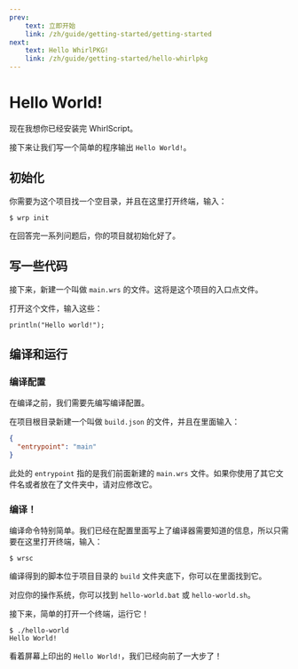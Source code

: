 ```yaml
---
prev:
    text: 立即开始
    link: /zh/guide/getting-started/getting-started
next: 
    text: Hello WhirlPKG!
    link: /zh/guide/getting-started/hello-whirlpkg
---
```

# Hello World!

现在我想你已经安装完 WhirlScript。

接下来让我们写一个简单的程序输出 `Hello World!`。

## 初始化

你需要为这个项目找一个空目录，并且在这里打开终端，输入：

```shell
$ wrp init
```

在回答完一系列问题后，你的项目就初始化好了。

## 写一些代码

接下来，新建一个叫做 `main.wrs` 的文件。这将是这个项目的入口点文件。

打开这个文件，输入这些：

```whirlscript
println("Hello world!");
```

## 编译和运行

### 编译配置

在编译之前，我们需要先编写编译配置。

在项目根目录新建一个叫做 `build.json` 的文件，并且在里面输入：

```json
{
  "entrypoint": "main"
}
```

此处的 `entrypoint` 指的是我们前面新建的 `main.wrs` 文件。如果你使用了其它文件名或者放在了文件夹中，请对应修改它。

### 编译！

编译命令特别简单。我们已经在配置里面写上了编译器需要知道的信息，所以只需要在这里打开终端，输入：

```shell
$ wrsc
```

编译得到的脚本位于项目目录的 `build` 文件夹底下，你可以在里面找到它。

对应你的操作系统，你可以找到 `hello-world.bat` 或 `hello-world.sh`。

接下来，简单的打开一个终端，运行它！

```text
$ ./hello-world
Hello World!
```

看着屏幕上印出的 `Hello World!`，我们已经向前了一大步了！
